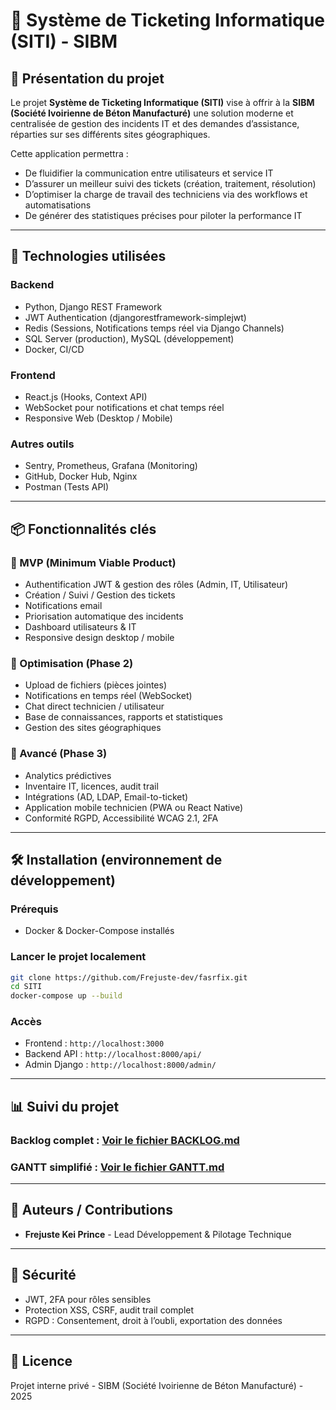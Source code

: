 
# 🎫 Système de Ticketing Informatique (SITI) - SIBM

## 🚀 Présentation du projet

Le projet **Système de Ticketing Informatique (SITI)** vise à offrir à la **SIBM (Société Ivoirienne de Béton Manufacturé)** une solution moderne et centralisée de gestion des incidents IT et des demandes d’assistance, réparties sur ses différents sites géographiques.

Cette application permettra :

- De fluidifier la communication entre utilisateurs et service IT
- D’assurer un meilleur suivi des tickets (création, traitement, résolution)
- D’optimiser la charge de travail des techniciens via des workflows et automatisations
- De générer des statistiques précises pour piloter la performance IT

---

## 📂 Technologies utilisées

### Backend

- Python, Django REST Framework
- JWT Authentication (djangorestframework-simplejwt)
- Redis (Sessions, Notifications temps réel via Django Channels)
- SQL Server (production), MySQL (développement)
- Docker, CI/CD

### Frontend

- React.js (Hooks, Context API)
- WebSocket pour notifications et chat temps réel
- Responsive Web (Desktop / Mobile)

### Autres outils

- Sentry, Prometheus, Grafana (Monitoring)
- GitHub, Docker Hub, Nginx
- Postman (Tests API)

---

## 📦 Fonctionnalités clés

### 🎯 MVP (Minimum Viable Product)

- Authentification JWT & gestion des rôles (Admin, IT, Utilisateur)
- Création / Suivi / Gestion des tickets
- Notifications email
- Priorisation automatique des incidents
- Dashboard utilisateurs & IT
- Responsive design desktop / mobile

### 🔧 Optimisation (Phase 2)

- Upload de fichiers (pièces jointes)
- Notifications en temps réel (WebSocket)
- Chat direct technicien / utilisateur
- Base de connaissances, rapports et statistiques
- Gestion des sites géographiques

### 🌟 Avancé (Phase 3)

- Analytics prédictives
- Inventaire IT, licences, audit trail
- Intégrations (AD, LDAP, Email-to-ticket)
- Application mobile technicien (PWA ou React Native)
- Conformité RGPD, Accessibilité WCAG 2.1, 2FA

---

## 🛠️ Installation (environnement de développement)

### Prérequis

- Docker & Docker-Compose installés

### Lancer le projet localement

```bash
git clone https://github.com/Frejuste-dev/fasrfix.git
cd SITI
docker-compose up --build
```

### Accès

- Frontend : `http://localhost:3000`
- Backend API : `http://localhost:8000/api/`
- Admin Django : `http://localhost:8000/admin/`

---

## 📊 Suivi du projet

### Backlog complet : [Voir le fichier BACKLOG.md](./BACKLOG.md)

### GANTT simplifié : [Voir le fichier GANTT.md](./GANTT.md)

---

## 👥 Auteurs / Contributions

- **Frejuste Kei Prince** - Lead Développement & Pilotage Technique

---

## 🔐 Sécurité

- JWT, 2FA pour rôles sensibles
- Protection XSS, CSRF, audit trail complet
- RGPD : Consentement, droit à l’oubli, exportation des données

---

## 📄 Licence

Projet interne privé - SIBM (Société Ivoirienne de Béton Manufacturé) - 2025
